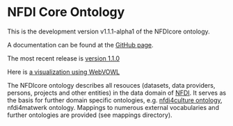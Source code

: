 # NFDI Core Ontology

This is the development version v1.1.1-alpha1 of the NFDIcore ontology.

A documentation can be found at the [GitHub page](https://ise-fizkarlsruhe.github.io/nfdicore/).

The most recent release is [version 1.1.0](https://github.com/ISE-FIZKarlsruhe/nfdicore/tree/v1.1.0)

Here is [a visualization using WebVOWL](https://service.tib.eu/webvowl/#iri=https://raw.githubusercontent.com/ISE-FIZKarlsruhe/nfdicore/main/nfdicore.ttl)


The NFDIcore ontology describes all resouces (datasets, data providers, persons, projects and other entities) in the data domain of [NFDI](https://www.nfdi.de/). It serves as the basis for further domain specific ontologies, e.g. [nfdi4culture ontology](https://github.com/ISE-FIZKarlsruhe/nfdi4culture-ontology), nfdi4matwerk ontology. Mappings to numerous external vocabularies and further ontologies are provided (see mappings directory).

